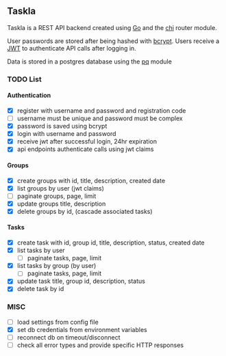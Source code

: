 ## Taskla

Taskla is a REST API backend created using [Go](https://golang.org/) and the [chi](https://github.com/go-chi/chi) router module.

User passwords are stored after being hashed with [bcrypt](https://pkg.go.dev/golang.org/x/crypto/bcrypt). Users receive a [JWT](https://pkg.go.dev/github.com/golang-jwt/jwt) to authenticate API calls after logging in.

Data is stored in a postgres database using the [pq](https://pkg.go.dev/github.com/lib/pq) module

### TODO List

#### Authentication
- [x] register with username and password and registration code
- [ ] username must be unique and password must be complex
- [x] password is saved using bcrypt
- [x] login with username and password
- [x] receive jwt after successful login, 24hr expiration
- [x] api endpoints authenticate calls using jwt claims

#### Groups
- [x] create groups with id, title, description, created date
- [x] list groups by user (jwt claims)
- [ ] paginate groups, page, limit
- [x] update groups title, description
- [x] delete groups by id, (cascade associated tasks)

#### Tasks
- [x] create task with id, group id, title, description, status, created date
- [x] list tasks by user
    - [ ] paginate tasks, page, limit
- [x] list tasks by group (by user)
    - [ ] paginate tasks, page, limit
- [x] update task title, group id, description, status
- [x] delete task by id

### MISC
- [ ] load settings from config file
- [x] set db credentials from environment variables
- [ ] reconnect db on timeout/disconnect
- [ ] check all error types and provide specific HTTP responses

